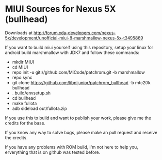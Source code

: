 # MIUI Sources for Nexus 5X (bullhead)

Downloads at http://forum.xda-developers.com/nexus-5x/development/unofficial-miui-8-marshmallow-nexus-5x-t3495869

If you want to build miui yourself using this repository, setup your linux for android build marshmallow with JDK7 and follow these commands:



- mkdir MIUI
- cd MIUI
- repo init -u git://github.com/MiCode/patchrom.git -b marshmallow
- repo sync
- git clone https://github.com/libnijunior/patchrom_bullhead -b mtc20k bullhead
- . build/envsetup.sh
- cd bullhead
- make fullota
- adb sideload out/fullota.zip



If you use this to build and want to publish your work, please give me the credits for the base.

If you know any way to solve bugs, please make an pull request and receive the credits.

If you have any problems with ROM build, I'm not here to help you, erverything that is on github was tested before.
